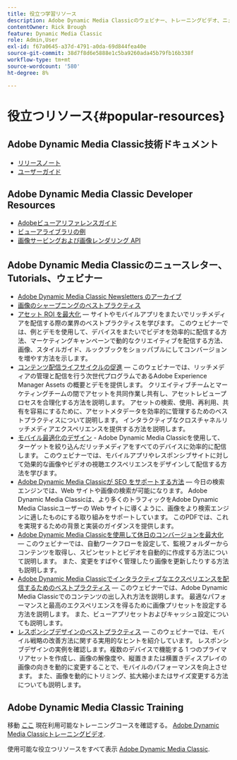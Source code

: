 ```yaml
---
title: 役立つ学習リソース
description: Adobe Dynamic Media Classicのウェビナー、トレーニングビデオ、ニュースレター、ベストプラクティス情報および開発者向けリソースへのリンクです。
contentOwner: Rick Brough
feature: Dynamic Media Classic
role: Admin,User
exl-id: f67a0645-a37d-4791-a0da-69d844fea40e
source-git-commit: 38d7f8d6e5888e1c5ba9260ada45b79fb16b338f
workflow-type: tm+mt
source-wordcount: '580'
ht-degree: 8%

---
```


# 役立つリソース{#popular-resources}

## Adobe Dynamic Media Classic技術ドキュメント

* [リリースノート](https://experienceleague.adobe.com/docs/dynamic-media-developer-resources/release-notes/s7rn2017.html)
* [ユーザーガイド](introduction.md)

## Adobe Dynamic Media Classic Developer Resources

* [Adobeビューアリファレンスガイド](https://experienceleague.adobe.com/docs/dynamic-media-developer-resources.html)
* [ビューアライブラリの例](https://landing.adobe.com/en/na/dynamic-media/ctir-2755/live-demos.html)
* [画像サービングおよび画像レンダリング API](https://experienceleague.adobe.com/docs/dynamic-media-developer-resources.html)

## Adobe Dynamic Media Classicのニュースレター、Tutorials、ウェビナー

* [Adobe Dynamic Media Classic Newsletters のアーカイブ](/help/using/dynamic-media-newsletter.md)
* [画像のシャープニングのベストプラクティス](/help/using/assets/s7_sharpening_images.pdf)
* [アセット ROI を最大化](https://adobecustomersuccess.adobeconnect.com/p5ar3hfrrec/?launcher=false&amp;fcsContent=true&amp;pbMode=normal&amp;proto=true)  — サイトやモバイルアプリをまたいでリッチメディアを配信する際の業界のベストプラクティスを学びます。 このウェビナーでは、例とデモを使用して、デバイスをまたいでビデオを効率的に配信する方法、マーケティングキャンペーンで動的なクリエイティブを配信する方法、画像、スタイルガイド、ルックブックをショッパブルにしてコンバージョンを増やす方法を示します。
* [コンテンツ配信ライフサイクルの促進](https://adobecustomersuccess.adobeconnect.com/p88ducm9pqv/)  — このウェビナーでは、リッチメディアの管理と配信を行う次世代プログラムであるAdobe Experience Manager Assets の概要とデモを提供します。 クリエイティブチームとマーケティングチームの間でアセットを共同作業し共有し、アセットレビュープロセスを合理化する方法を説明します。 アセットの検索、使用、再利用、共有を容易にするために、アセットメタデータを効率的に管理するためのベストプラクティスについて説明します。 インタラクティブなクロスチャネルリッチメディアエクスペリエンスを提供する方法を説明します。
* [モバイル最適化のデザイン](https://adobecustomersuccess.adobeconnect.com/p6oqd3wydif/?launcher=false&amp;fcsContent=true&amp;pbMode=normal&amp;proto=true) - Adobe Dynamic Media Classicを使用して、ターゲットを絞り込んだリッチメディアをすべてのデバイスに効率的に配信します。 このウェビナーでは、モバイルアプリやレスポンシブサイトに対して効果的な画像やビデオの視聴エクスペリエンスをデザインして配信する方法を学びます。
* [Adobe Dynamic Media Classicが SEO をサポートする方法](/help/using/assets/s7_seo.pdf)  — 今日の検索エンジンでは、Web サイトや画像の検索が可能になります。 Adobe Dynamic Media Classicは、より多くのトラフィックをAdobe Dynamic Media Classicユーザーの Web サイトに導くように、画像をより検索エンジンに適したものにする取り組みをサポートしています。 このPDFでは、これを実現するための背景と実装のガイダンスを提供します。
* [Adobe Dynamic Media Classicを使用して休日のコンバージョンを最大化](https://adobecustomersuccess.adobeconnect.com/p32n1yr85c9/?proto=true)  — このウェビナーでは、自動ワークフローを設定して、監視フォルダーからコンテンツを取得し、スピンセットとビデオを自動的に作成する方法について説明します。 また、変更をすばやく管理したり画像を更新したりする方法も説明します。
* [Adobe Dynamic Media Classicでインタラクティブなエクスペリエンスを配信するためのベストプラクティス](https://seminars.adobeconnect.com/p7wb8ej3u6d/)  — このウェビナーでは、Adobe Dynamic Media Classicでのコンテンツの出し入れ方法を説明します。 最適なパフォーマンスと最高のエクスペリエンスを得るために画像プリセットを設定する方法を説明します。 また、ビューアプリセットおよびキャッシュ設定についても説明します。
* [レスポンシブデザインのベストプラクティス](https://offers.adobe.com/en/na/marketing/landings/_40458_responsive_design_live_on_demand_webinar.html)  — このウェビナーでは、モバイル戦略の改善方法に関する実用的なヒントを紹介しています。 レスポンシブデザインの実例を確認します。複数のデバイスで機能する 1 つのプライマリアセットを作成し、画像の解像度や、縦置きまたは横置きディスプレイの画像の向きを動的に変更することで、モバイルのパフォーマンスを向上させます。 また、画像を動的にトリミング、拡大縮小またはサイズ変更する方法についても説明します。

## Adobe Dynamic Media Classic Training

移動 [ここ](https://training.adobe.com/training/courses.html#product=adobe-scene7) 現在利用可能なトレーニングコースを確認する。
[Adobe Dynamic Media Classicトレーニングビデオ](https://experienceleague.adobe.com/docs/dynamic-media-classic/using/intro/training-videos.html#intro).

使用可能な役立つリソースをすべて表示 [Adobe Dynamic Media Classic](home.md).
